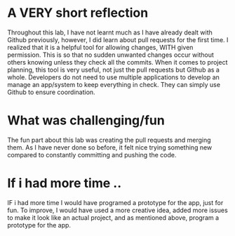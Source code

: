 # A VERY short reflection
Throughout this lab, I have not learnt much as I have already dealt with Github previously, however, I did learn about pull requests for the first time. I realized that it is a helpful tool for allowing changes, WITH given permission. This is so that no sudden unwanted changes occur without others knowing unless they check all the commits. When it comes to project planning, this tool is very useful, not just the pull requests but Github as a whole. Developers do not need to use multiple applications to develop an manage an app/system to keep everything in check. They can simply use Github to ensure coordination. 

# What was challenging/fun
The fun part about this lab was creating the pull requests and merging them. As I have never done so before, it felt nice trying something new compared to constantly committing and pushing the code. 

# If i had more time ..
IF i had more time I would have programed a prototype for the app, just for fun. To improve, I would have used a more creative idea, added more issues to make it look like an actual project, and as mentioned above, program a prototype for the app. 